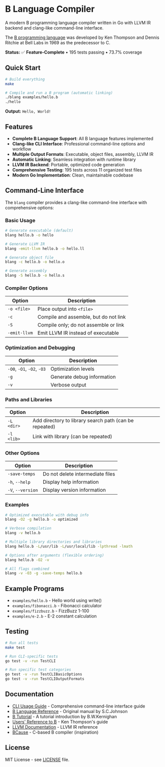# B Language Compiler

A modern B programming language compiler written in Go with LLVM IR backend and clang-like command-line interface.

The [B programming language](https://en.wikipedia.org/wiki/B_(programming_language)) was developed by Ken Thompson and Dennis Ritchie at Bell Labs in 1969 as the predecessor to C.

**Status:** ✅ **Feature-Complete** • 195 tests passing • 73.7% coverage

## Quick Start

```bash
# Build everything
make

# Compile and run a B program (automatic linking)
./blang examples/hello.b
./hello
```

**Output:** `Hello, World!`

## Features

- **Complete B Language Support**: All B language features implemented
- **Clang-like CLI Interface**: Professional command-line options and workflow
- **Multiple Output Formats**: Executable, object files, assembly, LLVM IR
- **Automatic Linking**: Seamless integration with runtime library
- **LLVM IR Backend**: Portable, optimized code generation
- **Comprehensive Testing**: 195 tests across 11 organized test files
- **Modern Go Implementation**: Clean, maintainable codebase

## Command-Line Interface

The `blang` compiler provides a clang-like command-line interface with comprehensive options:

### Basic Usage

```bash
# Generate executable (default)
blang hello.b -o hello

# Generate LLVM IR
blang -emit-llvm hello.b -o hello.ll

# Generate object file
blang -c hello.b -o hello.o

# Generate assembly
blang -S hello.b -o hello.s
```

### Compiler Options

| Option | Description |
|--------|-------------|
| `-o <file>` | Place output into `<file>` |
| `-c` | Compile and assemble, but do not link |
| `-S` | Compile only; do not assemble or link |
| `-emit-llvm` | Emit LLVM IR instead of executable |

### Optimization and Debugging

| Option | Description |
|--------|-------------|
| `-O0`, `-O1`, `-O2`, `-O3` | Optimization levels |
| `-g` | Generate debug information |
| `-v` | Verbose output |

### Paths and Libraries

| Option | Description |
|--------|-------------|
| `-L <dir>` | Add directory to library search path (can be repeated) |
| `-l <lib>` | Link with library (can be repeated) |

### Other Options

| Option | Description |
|--------|-------------|
| `-save-temps` | Do not delete intermediate files |
| `-h`, `--help` | Display help information |
| `-V`, `--version` | Display version information |

### Examples

```bash
# Optimized executable with debug info
blang -O2 -g hello.b -o optimized

# Verbose compilation
blang -v hello.b

# Multiple library directories and libraries
blang hello.b -L/usr/lib -L/usr/local/lib -lpthread -lmath

# Options after arguments (flexible ordering)
blang hello.b -O2 -v

# All flags combined
blang -v -O3 -g -save-temps hello.b
```

## Example Programs

- `examples/hello.b` - Hello world using write()
- `examples/fibonacci.b` - Fibonacci calculator
- `examples/fizzbuzz.b` - FizzBuzz 1-100
- `examples/e-2.b` - E-2 constant calculation

## Testing

```bash
# Run all tests
make test

# Run CLI-specific tests
go test -v -run TestCLI

# Run specific test categories
go test -v -run TestCLIBasicOptions
go test -v -run TestCLIOutputFormats
```

## Documentation

- [CLI Usage Guide](doc/CLI.md) - Comprehensive command-line interface guide
- [B Language Reference](https://github.com/sergev/blang/raw/refs/heads/main/doc/bref.pdf) - Original manual by S.C.Johnson
- [B Tutorial](https://github.com/sergev/blang/raw/refs/heads/main/doc/btut.pdf) - A tutorial introduction by B.W.Kernighan
- [Users' Reference to B](https://github.com/sergev/blang/raw/refs/heads/main/doc/kbman.pdf) - Ken Thompson's guide
- [LLVM Documentation](https://llvm.org/docs/LangRef.html) - LLVM IR reference
- [BCause](https://github.com/Spydr06/BCause) - C-based B compiler (inspiration)

## License

MIT License - see [LICENSE](LICENSE) file.
